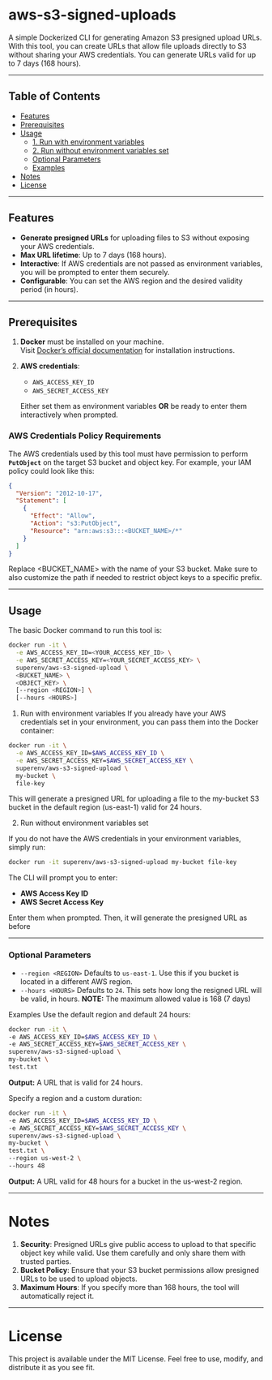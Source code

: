 # aws-s3-signed-uploads

A simple Dockerized CLI for generating Amazon S3 presigned upload URLs. With this tool, you can create URLs that allow file uploads directly to S3 without sharing your AWS credentials. You can generate URLs valid for up to 7 days (168 hours).

---

## Table of Contents

- [Features](#features)
- [Prerequisites](#prerequisites)
- [Usage](#usage)
    - [1. Run with environment variables](#1-run-with-environment-variables)
    - [2. Run without environment variables set](#2-run-without-environment-variables-set)
    - [Optional Parameters](#optional-parameters)
    - [Examples](#examples)
- [Notes](#notes)
- [License](#license)

---

## Features

- **Generate presigned URLs** for uploading files to S3 without exposing your AWS credentials.
- **Max URL lifetime**: Up to 7 days (168 hours).
- **Interactive**: If AWS credentials are not passed as environment variables, you will be prompted to enter them securely.
- **Configurable**: You can set the AWS region and the desired validity period (in hours).

---

## Prerequisites

1. **Docker** must be installed on your machine.  
   Visit [Docker’s official documentation](https://docs.docker.com/get-docker/) for installation instructions.

2. **AWS credentials**:
    - `AWS_ACCESS_KEY_ID`
    - `AWS_SECRET_ACCESS_KEY`

   Either set them as environment variables **OR** be ready to enter them interactively when prompted.

### AWS Credentials Policy Requirements

The AWS credentials used by this tool must have permission to perform **`PutObject`** on the target S3 bucket and object key. For example, your IAM policy could look like this:

```json
{
  "Version": "2012-10-17",
  "Statement": [
    {
      "Effect": "Allow",
      "Action": "s3:PutObject",
      "Resource": "arn:aws:s3:::<BUCKET_NAME>/*"
    }
  ]
}
```

Replace <BUCKET_NAME> with the name of your S3 bucket. Make sure to also customize the path if needed to restrict object keys to a specific prefix.

---

## Usage

The basic Docker command to run this tool is:

```bash
docker run -it \
  -e AWS_ACCESS_KEY_ID=<YOUR_ACCESS_KEY_ID> \
  -e AWS_SECRET_ACCESS_KEY=<YOUR_SECRET_ACCESS_KEY> \
  superenv/aws-s3-signed-upload \
  <BUCKET_NAME> \
  <OBJECT_KEY> \
  [--region <REGION>] \
  [--hours <HOURS>]
```

1. Run with environment variables
   If you already have your AWS credentials set in your environment, you can pass them into the Docker container:

```bash
docker run -it \
  -e AWS_ACCESS_KEY_ID=$AWS_ACCESS_KEY_ID \
  -e AWS_SECRET_ACCESS_KEY=$AWS_SECRET_ACCESS_KEY \
  superenv/aws-s3-signed-upload \
  my-bucket \
  file-key

```

This will generate a presigned URL for uploading a file to the my-bucket S3 bucket in the default region (us-east-1) valid for 24 hours.

2. Run without environment variables set

If you do not have the AWS credentials in your environment variables, simply run:

```bash
docker run -it superenv/aws-s3-signed-upload my-bucket file-key
```

The CLI will prompt you to enter:
- **AWS Access Key ID**
- **AWS Secret Access Key**

Enter them when prompted. Then, it will generate the presigned URL as before

---

### Optional Parameters
- `--region <REGION>`
Defaults to `us-east-1`. Use this if you bucket is located in a different AWS region.
- `--hours <HOURS>`
Defaults to `24`. This sets how long the resigned URL will be valid, in hours.
**NOTE:** The maximum allowed value is 168 (7 days)

Examples
Use the default region and default 24 hours:

```bash
docker run -it \
-e AWS_ACCESS_KEY_ID=$AWS_ACCESS_KEY_ID \
-e AWS_SECRET_ACCESS_KEY=$AWS_SECRET_ACCESS_KEY \
superenv/aws-s3-signed-upload \
my-bucket \
test.txt
```
**Output:** A URL that is valid for 24 hours.

Specify a region and a custom duration:

```bash
docker run -it \
-e AWS_ACCESS_KEY_ID=$AWS_ACCESS_KEY_ID \
-e AWS_SECRET_ACCESS_KEY=$AWS_SECRET_ACCESS_KEY \
superenv/aws-s3-signed-upload \
my-bucket \
test.txt \
--region us-west-2 \
--hours 48
```

**Output:** A URL valid for 48 hours for a bucket in the us-west-2 region.

---

# Notes
1. **Security**: Presigned URLs give public access to upload to that specific object key while valid. Use them carefully and only share them with trusted parties.
2. **Bucket Policy**: Ensure that your S3 bucket permissions allow presigned URLs to be used to upload objects.
3. **Maximum Hours**: If you specify more than 168 hours, the tool will automatically reject it.

---

# License

This project is available under the MIT License. Feel free to use, modify, and distribute it as you see fit.
